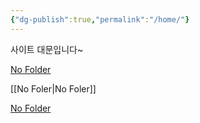 ```yaml
---
{"dg-publish":true,"permalink":"/home/"}
---
```



사이트 대문입니다~

[No Folder](No%20Folder.md)

[[No Foler\|No Foler]]


[No Folder](https://bockchi-dev.netlify.app/?stackedPages=%2FNo%20Folder)

